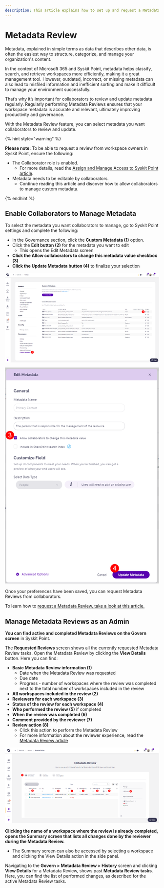 ```yaml
---
description: This article explains how to set up and request a Metadata Review from collaborators. 
---
```


# Metadata Review 

Metadata, explained in simple terms as data that describes other data, is often the easiest way to structure, categorize, and manage your organization's content. 

In the context of Microsoft 365 and Syskit Point, metadata helps classify, search, and retrieve workspaces more efficiently, making it a great management tool. However, outdated, incorrect, or missing metadata can also lead to misfiled information and inefficient sorting and make it difficult to manage your environment successfully. 

That’s why it’s important for collaborators to review and update metadata regularly. Regularly performing Metadata Reviews ensures that your workspace metadata is accurate and relevant, ultimately improving productivity and governance.

With the Metadata Review feature, you can select metadata you want collaborators to review and update. 

{% hint style="warning" %}

**Please note:** To be able to request a review from workspace owners in Syskit Point, ensure the following:
* The Collaborator role is enabled. 
    * For more details, read the [Assign and Manage Access to Syskit Point article](../../configuration/enable-role-based-access.md#syskit-point-collaborators-1).
*  Metadata needs to be editable by collaborators. 
    * Continue reading this article and discover how to allow collaborators to manage custom metadata.

{% endhint %}

## Enable Collaborators to Manage Metadata

To select the metadata you want collaborators to manage, go to Syskit Point settings and complete the following:

* In the Governance section, click the **Custom Metadata (1)** option. 
* Click the **Edit button (2)** for the metadata you want to edit
    * This opens the Edit Metadata screen
* **Click the Allow collaborators to change this metadata value checkbox (3)**
* **Click the Update Metadata button (4)** to finalize your selection 

![Manage Custom Metadata](../../.gitbook/assets/manage-metadata-review-custom.png)

![Manage Custom Metadata - Edit](../../.gitbook/assets/manage-metadata-review-edit.png)

Once your preferences have been saved, you can request Metadata Reviews from collaborators.

To learn how to [request a Metadata Review, take a look at this article.](../metadata-review/request-metadata-review.md)

## Manage Metadata Reviews as an Admin

**You can find active and completed Metadata Reviews on the Govern screen** in Syskit Point.

The **Requested Reviews** screen shows all the currently requested Metadata Review tasks. 
Open the Metadata Review by clicking the **View Details** button.
Here you can find:
* **Basic Metadata Review information (1)**
    * Date when the Metadata Review was requested
    * Due date
    * Progress - number of workspaces where the review was completed next to the total number of workspaces included in the review
* **All workspaces included in the review (2)**
* **Reviewers for each workspace (3)**
* **Status of the review for each workspace (4)** 
* **Who performed the review (5)** if completed
* **When the review was completed (6)**
* **Comment provided by the reviewer (7)**
* **Review action (8)**
    * Click this action to perform the Metadata Review
    * For more information about the reviewer experience, read the [Metadata Review article](../../point-collaborators/resolve-governance-tasks/metadata-review.md)

![Metadata Review](../../.gitbook/assets/metadata-review-govern-screen.png)

**Clicking the name of a workspace where the review is already completed, opens the Summary screen that lists all changes done by the reviewer during the Metadata Review.**
* The Summary screen can also be accessed by selecting a workspace and clicking the View Details action in the side panel.

Navigating to the **Govern > Metadata Review > History** screen and clicking **View Details** for a Metadata Review, shows past **Metadata Review tasks**. Here, you can find the list of performed changes, as described for the active Metadata Review tasks.